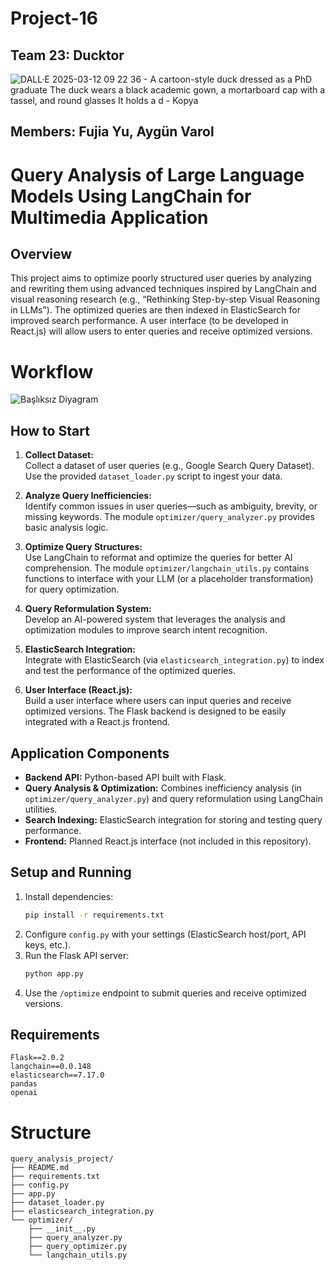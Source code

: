 # Project-16

## Team 23: Ducktor

![DALL·E 2025-03-12 09 22 36 - A cartoon-style duck dressed as a PhD graduate  The duck wears a black academic gown, a mortarboard cap with a tassel, and round glasses  It holds a d - Kopya](https://github.com/user-attachments/assets/6fe24348-2bb8-4845-b5ea-68a022ba695c)

## Members: Fujia Yu, Aygün Varol

# Query Analysis of Large Language Models Using LangChain for Multimedia Application

## Overview
This project aims to optimize poorly structured user queries by analyzing and rewriting them using advanced techniques inspired by LangChain and visual reasoning research (e.g., “Rethinking Step-by-step Visual Reasoning in LLMs”). The optimized queries are then indexed in ElasticSearch for improved search performance. A user interface (to be developed in React.js) will allow users to enter queries and receive optimized versions.

# Workflow
![Başlıksız Diyagram](https://github.com/user-attachments/assets/faa079a4-6f68-4aa5-b681-0fe96fc96299)

## How to Start
1. **Collect Dataset:**  
   Collect a dataset of user queries (e.g., Google Search Query Dataset). Use the provided `dataset_loader.py` script to ingest your data.

2. **Analyze Query Inefficiencies:**  
   Identify common issues in user queries—such as ambiguity, brevity, or missing keywords. The module `optimizer/query_analyzer.py` provides basic analysis logic.

3. **Optimize Query Structures:**  
   Use LangChain to reformat and optimize the queries for better AI comprehension. The module `optimizer/langchain_utils.py` contains functions to interface with your LLM (or a placeholder transformation) for query optimization.

4. **Query Reformulation System:**  
   Develop an AI-powered system that leverages the analysis and optimization modules to improve search intent recognition.

5. **ElasticSearch Integration:**  
   Integrate with ElasticSearch (via `elasticsearch_integration.py`) to index and test the performance of the optimized queries.

6. **User Interface (React.js):**  
   Build a user interface where users can input queries and receive optimized versions. The Flask backend is designed to be easily integrated with a React.js frontend.

## Application Components
- **Backend API:** Python-based API built with Flask.
- **Query Analysis & Optimization:** Combines inefficiency analysis (in `optimizer/query_analyzer.py`) and query reformulation using LangChain utilities.
- **Search Indexing:** ElasticSearch integration for storing and testing query performance.
- **Frontend:** Planned React.js interface (not included in this repository).

## Setup and Running
1. Install dependencies:
   ```bash
   pip install -r requirements.txt
    ```
2. Configure `config.py` with your settings (ElasticSearch host/port, API keys, etc.).
3. Run the Flask API server:
   ```bash
   python app.py
   ```
4. Use the `/optimize` endpoint to submit queries and receive optimized versions.

## Requirements

```plaintext
Flask==2.0.2
langchain==0.0.148
elasticsearch==7.17.0
pandas
openai
```

# Structure

```
query_analysis_project/
├── README.md
├── requirements.txt
├── config.py
├── app.py
├── dataset_loader.py
├── elasticsearch_integration.py
└── optimizer/
    ├── __init__.py
    ├── query_analyzer.py
    ├── query_optimizer.py
    └── langchain_utils.py
```

